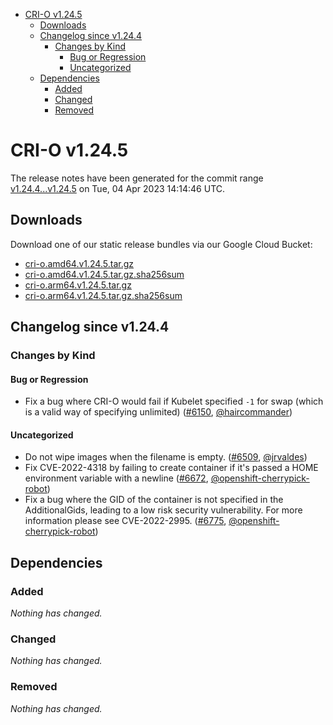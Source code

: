 - [CRI-O v1.24.5](#cri-o-v1245)
  - [Downloads](#downloads)
  - [Changelog since v1.24.4](#changelog-since-v1244)
    - [Changes by Kind](#changes-by-kind)
      - [Bug or Regression](#bug-or-regression)
      - [Uncategorized](#uncategorized)
  - [Dependencies](#dependencies)
    - [Added](#added)
    - [Changed](#changed)
    - [Removed](#removed)

# CRI-O v1.24.5

The release notes have been generated for the commit range
[v1.24.4...v1.24.5](https://github.com/cri-o/cri-o/compare/v1.24.4...v1.24.5) on Tue, 04 Apr 2023 14:14:46 UTC.

## Downloads

Download one of our static release bundles via our Google Cloud Bucket:

- [cri-o.amd64.v1.24.5.tar.gz](https://storage.googleapis.com/cri-o/artifacts/cri-o.amd64.v1.24.5.tar.gz)
- [cri-o.amd64.v1.24.5.tar.gz.sha256sum](https://storage.googleapis.com/cri-o/artifacts/cri-o.amd64.v1.24.5.tar.gz.sha256sum)
- [cri-o.arm64.v1.24.5.tar.gz](https://storage.googleapis.com/cri-o/artifacts/cri-o.arm64.v1.24.5.tar.gz)
- [cri-o.arm64.v1.24.5.tar.gz.sha256sum](https://storage.googleapis.com/cri-o/artifacts/cri-o.arm64.v1.24.5.tar.gz.sha256sum)

## Changelog since v1.24.4

### Changes by Kind

#### Bug or Regression
 - Fix a bug where CRI-O would fail if Kubelet specified `-1` for swap (which is a valid way of specifying unlimited) ([#6150](https://github.com/cri-o/cri-o/pull/6150), [@haircommander](https://github.com/haircommander))

#### Uncategorized
 - Do not wipe images when the filename is empty. ([#6509](https://github.com/cri-o/cri-o/pull/6509), [@jrvaldes](https://github.com/jrvaldes))
 - Fix CVE-2022-4318 by failing to create container if it's passed a HOME environment variable with a newline ([#6672](https://github.com/cri-o/cri-o/pull/6672), [@openshift-cherrypick-robot](https://github.com/openshift-cherrypick-robot))
 - Fix a bug where the GID of the container is not specified in the AdditionalGids, leading to a low risk security vulnerability. For more information please see CVE-2022-2995. ([#6775](https://github.com/cri-o/cri-o/pull/6775), [@openshift-cherrypick-robot](https://github.com/openshift-cherrypick-robot))

## Dependencies

### Added
_Nothing has changed._

### Changed
_Nothing has changed._

### Removed
_Nothing has changed._
